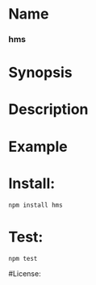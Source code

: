 # Name
### hms

# Synopsis


# Description

# Example

# Install:
`npm install hms`

# Test:
`npm test`

#License:

